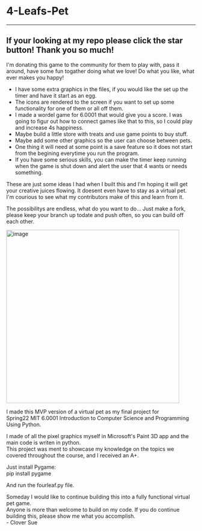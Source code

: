 # 4-Leafs-Pet   
---

## If your looking at my repo please click the star button! Thank you so much!


I'm donating this game to the community for them to play with, pass it around, have some fun togather doing what we love! Do what you like, what ever makes you happy!

* I have some extra graphics in the files, if you would like the set up the timer and have it start as an egg. 
* The icons are rendered to the screen if you want to set up some functionality for one of them or all off them. 
* I made a wordel game for 6.0001 that would give you a score. I was going to figur out how to connect games like that to this, so I could play and increase 4s happiness. 
* Maybe build a little store with treats and use game points to buy stuff. 
* Maybe add some other graphics so the user can choose between pets. 
* One thing it will need at some point is a save feature so it does not start from the begining everytime you run the program. 
* If you have some serious skills, you can make the timer keep running when the game is shut down and alert the user that 4 wants or needs something.

These are just some ideas I had when I built this and I'm hoping it will get your creative juices flowing. It doesent even have to stay as a virtual pet. I'm courious to see what my contributors make of this and learn from it.

The possibilitys are endless, what do you want to do... Just make a fork, please keep your branch up todate and push often, so you can build off each other. 
   
<img width="460" alt="image" src="https://user-images.githubusercontent.com/105990331/176726265-7e303944-d833-4511-b239-506f1b40bb51.png">   
   
     
I made this MVP version of a virtual pet as my final project for    
Spring22 MIT 6.0001 Introduction to Computer Science and Programming Using Python.   
    
I made of all the pixel graphics myself in Microsoft's Paint 3D app and the main code is writen in python.   
This project was ment to showcase my knowledge on the topics we covered throughout the course, and I received an A+.

Just install Pygame:   
pip install pygame   
   
And run the fourleaf.py file.   
   
   Someday I would like to continue building this into a fully functional virtual pet game.    
   Anyone is more than welcome to build on my code. If you do continue building this, please show me what you accomplish.   
        - Clover Sue

